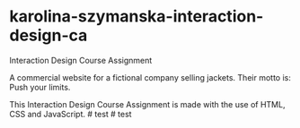 # karolina-szymanska-interaction-design-ca

Interaction Design Course Assignment

A commercial website for a fictional company selling jackets. Their motto is: Push your limits.

This Interaction Design Course Assignment is made with the use of HTML, CSS and JavaScript.
#   t e s t  
 #   t e s t  
 